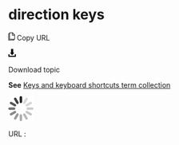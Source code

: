 # direction keys

![Copy URL](media/direction-keys/Copy.png)
Copy URL

![Download](media/direction-keys/Download.png)

Download topic

**See** [Keys and keyboard shortcuts term collection](https://worldready.cloudapp.net/Styleguide/Read?id=2700&topicid=27401)

![In progress](media/direction-keys/activity-large.gif)

URL :
